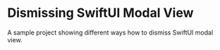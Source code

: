 # Dismissing SwiftUI Modal View

A sample project showing different ways how to dismiss SwiftUI modal view.

